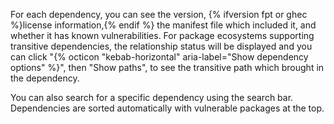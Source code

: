 For each dependency, you can see the version, {% ifversion fpt or ghec %}license information,{% endif %} the manifest file which included it, and whether it has known vulnerabilities. For package ecosystems supporting transitive dependencies, the relationship status will be displayed and you can click "{% octicon "kebab-horizontal" aria-label="Show dependency options" %}", then "Show paths", to see the transitive path which brought in the dependency.

You can also search for a specific dependency using the search bar. Dependencies are sorted automatically with vulnerable packages at the top.
